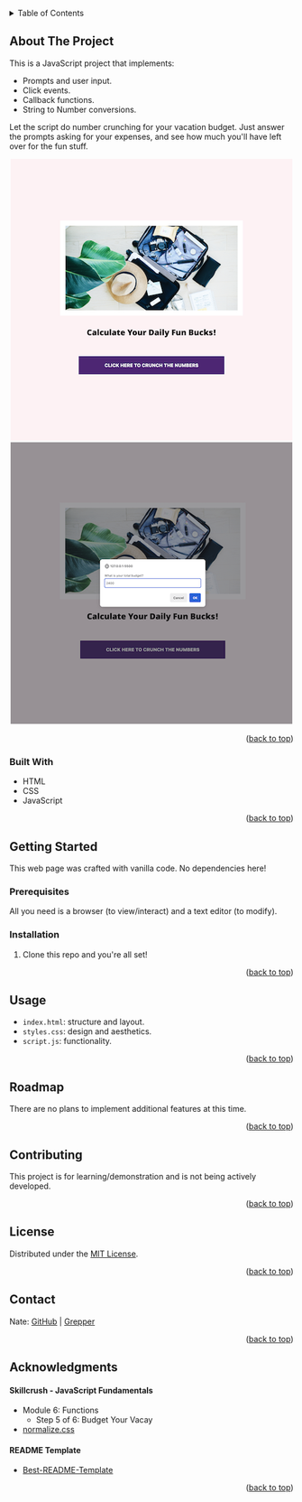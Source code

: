 <a id="readme-top"></a>

<!-- TABLE OF CONTENTS -->
<details>
  <summary>Table of Contents</summary>
  <ol>
    <li>
      <a href="#about-the-project">About The Project</a>
      <ul>
        <li><a href="#built-with">Built With</a></li>
      </ul>
    </li>
    <li>
      <a href="#getting-started">Getting Started</a>
      <ul>
        <li><a href="#prerequisites">Prerequisites</a></li>
        <li><a href="#installation">Installation</a></li>
      </ul>
    </li>
    <li><a href="#usage">Usage</a></li>
    <li><a href="#roadmap">Roadmap</a></li>
    <li><a href="#contributing">Contributing</a></li>
    <li><a href="#license">License</a></li>
    <li><a href="#contact">Contact</a></li>
    <li><a href="#acknowledgments">Acknowledgments</a></li>
  </ol>
</details>

<!-- ABOUT THE PROJECT -->

## About The Project

This is a JavaScript project that implements:

-   Prompts and user input.
-   Click events.
-   Callback functions.
-   String to Number conversions.

Let the script do number crunching for your vacation budget. Just answer the prompts asking for your expenses, and see how much you'll have left over for the fun stuff.

<div align="center">

![screenshot1](screenshots/screenshot1.png "before")
![screenshot2](screenshots/screenshot2.png "after")

</div>

<p align="right">(<a href="#readme-top">back to top</a>)</p>

### Built With

-   HTML
-   CSS
-   JavaScript

<p align="right">(<a href="#readme-top">back to top</a>)</p>

<!-- GETTING STARTED -->

## Getting Started

This web page was crafted with vanilla code. No dependencies here!

### Prerequisites

All you need is a browser (to view/interact) and a text editor (to modify).

### Installation

1. Clone this repo and you're all set!

<p align="right">(<a href="#readme-top">back to top</a>)</p>

<!-- USAGE EXAMPLES -->

## Usage

-   `index.html`: structure and layout.
-   `styles.css`: design and aesthetics.
-   `script.js`: functionality.

<p align="right">(<a href="#readme-top">back to top</a>)</p>

<!-- ROADMAP -->

## Roadmap

There are no plans to implement additional features at this time.

<p align="right">(<a href="#readme-top">back to top</a>)</p>

<!-- CONTRIBUTING -->

## Contributing

This project is for learning/demonstration and is not being actively developed.

<p align="right">(<a href="#readme-top">back to top</a>)</p>

<!-- LICENSE -->

## License

Distributed under the [MIT License](https://choosealicense.com/licenses/mit/).

<p align="right">(<a href="#readme-top">back to top</a>)</p>

<!-- CONTACT -->

## Contact

Nate: [GitHub](https://github.com/nvsmith) | [Grepper](https://www.grepper.com/profile/intra)

<p align="right">(<a href="#readme-top">back to top</a>)</p>

<!-- ACKNOWLEDGMENTS -->

## Acknowledgments

#### Skillcrush - JavaScript Fundamentals

-   Module 6: Functions
    -   Step 5 of 6: Budget Your Vacay
-   [normalize.css](github.com/necolas/normalize.css)

#### README Template

-   [Best-README-Template](https://github.com/othneildrew/Best-README-Template/tree/master)

<p align="right">(<a href="#readme-top">back to top</a>)</p>
